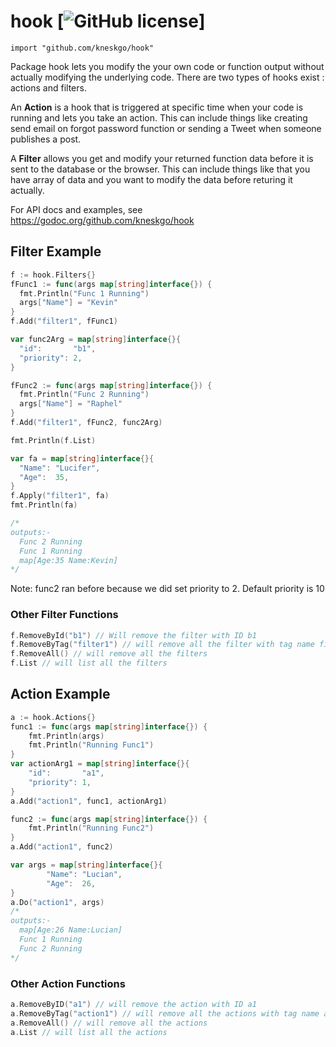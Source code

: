 
# hook  [![GitHub license](https://img.shields.io/badge/license-MIT-blue.svg)]

	import "github.com/kneskgo/hook"

Package hook lets you modify the your own code or function output without actually modifying the underlying code.
There are two types of hooks exist : actions and filters.

An **Action** is a hook that is triggered at specific time when your code is running and lets you take an action. This can include things like creating send email on forgot password function or sending a Tweet when someone publishes a post.

A **Filter** allows you get and modify your returned function data before it is sent to the database or the browser. This can include things like that you have array of data and you want to modify the data before returing it actually.

For API docs and examples, see https://godoc.org/github.com/kneskgo/hook

## Filter Example
``` go
f := hook.Filters{}
fFunc1 := func(args map[string]interface{}) {
  fmt.Println("Func 1 Running")
  args["Name"] = "Kevin"
}
f.Add("filter1", fFunc1)

var func2Arg = map[string]interface{}{
  "id":       "b1",
  "priority": 2,
}

fFunc2 := func(args map[string]interface{}) {
  fmt.Println("Func 2 Running")
  args["Name"] = "Raphel"
}
f.Add("filter1", fFunc2, func2Arg)

fmt.Println(f.List)

var fa = map[string]interface{}{
  "Name": "Lucifer",
  "Age":  35,
}
f.Apply("filter1", fa)
fmt.Println(fa)

/* 
outputs:- 
  Func 2 Running
  Func 1 Running
  map[Age:35 Name:Kevin]
*/
```
Note: func2 ran before because we did set priority to 2. Default priority is 10


### Other Filter Functions
``` go
f.RemoveById("b1") // Will remove the filter with ID b1
f.RemoveByTag("filter1") // will remove all the filter with tag name filter1
f.RemoveAll() // will remove all the filters
f.List // will list all the filters
```


## Action Example
``` go
a := hook.Actions{}
func1 := func(args map[string]interface{}) {
	fmt.Println(args)
	fmt.Println("Running Func1")
}
var actionArg1 = map[string]interface{}{
	"id":       "a1",
	"priority": 1,
}
a.Add("action1", func1, actionArg1)

func2 := func(args map[string]interface{}) {
	fmt.Println("Running Func2")
}
a.Add("action1", func2)

var args = map[string]interface{}{
		"Name": "Lucian",
		"Age":  26,
}
a.Do("action1", args)
/* 
outputs:- 
  map[Age:26 Name:Lucian]
  Func 1 Running
  Func 2 Running
*/
```

### Other Action Functions
``` go
a.RemoveByID("a1") // will remove the action with ID a1
a.RemoveByTag("action1") // will remove all the actions with tag name action1
a.RemoveAll() // will remove all the actions
a.List // will list all the actions
```